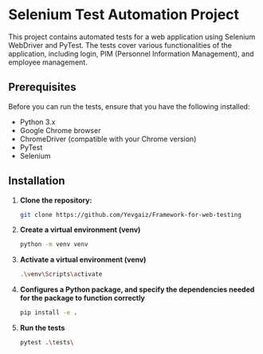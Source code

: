 # Selenium Test Automation Project

This project contains automated tests for a web application using Selenium WebDriver and PyTest. The tests cover various functionalities of the application, including login, PIM (Personnel Information Management), and employee management.

## Prerequisites

Before you can run the tests, ensure that you have the following installed:

- Python 3.x
- Google Chrome browser
- ChromeDriver (compatible with your Chrome version)
- PyTest
- Selenium


## Installation

1. **Clone the repository:**

   ```sh
   git clone https://github.com/Yevgaiz/Framework-for-web-testing
   
2. **Create a virtual environment (venv)**

   ```sh
   python -m venv venv
   
3. **Activate a virtual environment (venv)**

   ```sh
   .\venv\Scripts\activate
   
4. **Configures a Python package, and specify the dependencies needed for the package to function correctly**

   ```sh
   pip install -e .   
   
5. **Run the tests**

   ```sh
   pytest .\tests\